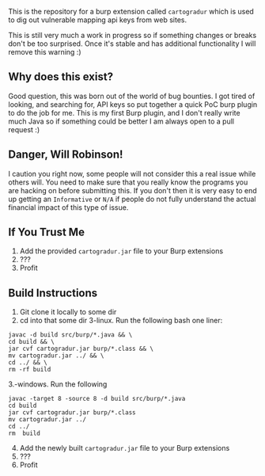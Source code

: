 This is the repository for a burp extension called `cartogradur` which is used to dig out vulnerable mapping api keys from web sites.

This is still very much a work in progress so if something changes or breaks don't be too surprised.  Once it's stable and has additional functionality I will remove this warning :)

## Why does this exist?

Good question, this was born out of the world of bug bounties.  I got tired of looking, and searching for, API keys so put together a quick PoC burp plugin to do the job for me.  This is my first Burp plugin, and I don't really write much Java so if something could be better I am always open to a pull request :)

## Danger, Will Robinson!

I caution you right now, some people will not consider this a real issue while others will. You need to make sure that you really know the programs you are hacking on before submitting this.  If you don't then it is very easy to end up getting an `Informative` or `N/A` if people do not fully understand the actual financial impact of this type of issue.

## If You Trust Me

1. Add the provided `cartogradur.jar` file to your Burp extensions
2. ???
3. Profit

## Build Instructions

1. Git clone it locally to some dir
2. cd into that some dir
3-linux. Run the following bash one liner: 
```
javac -d build src/burp/*.java && \
cd build && \
jar cvf cartogradur.jar burp/*.class && \
mv cartogradur.jar ../ && \
cd ../ && \
rm -rf build
```
3.-windows. Run the following
```
javac -target 8 -source 8 -d build src/burp/*.java
cd build
jar cvf cartogradur.jar burp/*.class
mv cartogradur.jar ../
cd ../
rm  build
```
4. Add the newly built `cartogradur.jar` file to your Burp extensions
5. ???
6. Profit
